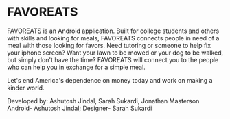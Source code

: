 # FAVOREATS 
FAVOREATS is an Android application.
Built for college students and others with skills and looking for meals, FAVOREATS connects people in need of a meal with those looking for favors. Need tutoring or someone to help fix your iphone screen? Want your lawn to be mowed or your dog to be walked, but simply don't have the time? FAVOREATS  will connect you to the people who can help you in exchange for a simple meal.

Let's end America's dependence on money today and work on making a kinder world.


Developed by: Ashutosh Jindal, Sarah Sukardi, Jonathan Masterson
Android- Ashutosh Jindal; Designer- Sarah Sukardi 